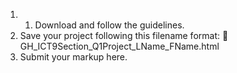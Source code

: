 1. 1. Download and follow the guidelines.
2. Save your project following this filename format:
    🚨 GH_ICT9Section_Q1Project_LName_FName.html
3. Submit your markup here.
